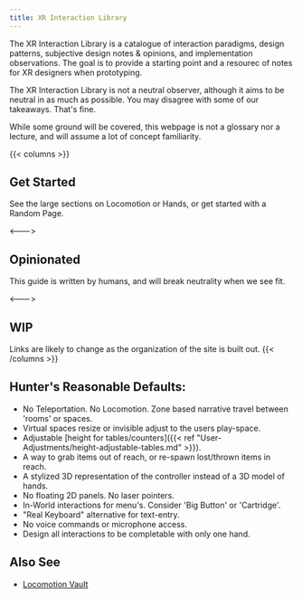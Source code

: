 ```yaml
---
title: XR Interaction Library
---
```


The XR Interaction Library is a catalogue of interaction paradigms, design patterns, subjective design notes & opinions, and implementation observations. The goal is to provide a starting point and a resourec of notes for XR designers when prototyping.

The XR Interaction Library is not a neutral observer, although it aims to be neutral in as much as possible. You may disagree with some of our takeaways. That's fine.

While some ground will be covered, this webpage is not a glossary nor a lecture, and will assume a lot of concept familiarity. 

{{< columns >}} <!-- begin columns block -->
## Get Started
See the large sections on Locomotion or Hands, or get started with a Random Page.

<---> <!-- magic separator, between columns -->

## Opinionated
This guide is written by humans, and will break neutrality when we see fit. 

<---> <!-- magic separator, between columns -->

## WIP
Links are likely to change as the organization of the site is built out.
{{< /columns >}}



## Hunter's Reasonable Defaults:
- No Teleportation. No Locomotion. Zone based narrative travel between 'rooms' or spaces.
- Virtual spaces resize or invisible adjust to the users play-space.
- Adjustable [height for tables/counters]({{< ref "User-Adjustments/height-adjustable-tables.md" >}}).
- A way to grab items out of reach, or re-spawn lost/thrown items in reach.
- A stylized 3D representation of the controller instead of a 3D model of hands.
- No floating 2D panels. No laser pointers.
- In-World interactions for menu's. Consider 'Big Button' or 'Cartridge'.
- "Real Keyboard" alternative for text-entry.
- No voice commands or microphone access.
- Design all interactions to be completable with only one hand.

## Also See
- [Locomotion Vault](https://locomotionvault.github.io/)